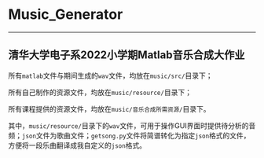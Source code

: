 # Music_Generator

---
清华大学电子系2022小学期Matlab音乐合成大作业
---

所有`matlab`文件与期间生成的`wav`文件，均放在`music/src/`目录下；

所有自己制作的资源文件，均放在`music/resource/`目录下；

所有课程提供的资源文件，均放在`music/音乐合成所需资源/`目录下。

其中，`music/resource/`目录下的`wav`文件，可用于操作GUI界面时提供待分析的音频；`json`文件为歌曲文件；`getsong.py`文件将简谱转化为指定`json`格式的文件，方便将一段乐曲翻译成我自定义的`json`格式。
